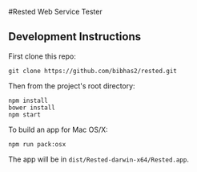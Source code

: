#Rested Web Service Tester


## Development Instructions
First clone this repo:

```
git clone https://github.com/bibhas2/rested.git
```

Then from the project's root directory:

```
npm install
bower install
npm start
```

To build an app for Mac OS/X:

```
npm run pack:osx
```

The app will be in ``dist/Rested-darwin-x64/Rested.app``.
